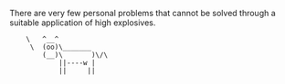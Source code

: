 There are very few personal problems
that cannot be solved through a
suitable application of high
explosives.

        \   ^__^
         \  (oo)\_______
            (__)\       )\/\
                ||----w |
                ||     ||
